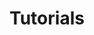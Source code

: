 ---
title: "Tutorials"
linkTitle: "Tutorials"
weight: 65
type: docs
layout: "tutorials"
webmSrc: "/tutorials/videos/scuttle-gamepad-preview.webm"
mp4Src: "/tutorials/videos/scuttle-gamepad-preview.mp4"
videoAlt: "Drive a Scuttle robot with a Bluetooth gamepad."
images: ["/tutorials/videos/scuttle-gamepad-preview.gif", "/tutorials/try-viam-sdk/image1.gif",  ]
description: "Build a smart machine yourself by following along with a tutorial."
no_list: true
sitemap:
  priority: 1.0
aliases:
    - "/build/"
---